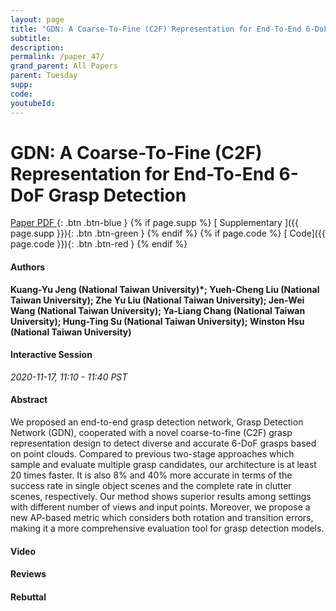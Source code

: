 ```yaml
---
layout: page
title: "GDN: A Coarse-To-Fine (C2F) Representation for End-To-End 6-DoF Grasp Detection"
subtitle: 
description:
permalink: /paper_47/
grand_parent: All Papers
parent: Tuesday
supp: 
code: 
youtubeId: 
---
```


# GDN: A Coarse-To-Fine (C2F) Representation for End-To-End 6-DoF Grasp Detection

[<i class="fa fa-file-text-o" aria-hidden="true"></i> Paper PDF ](https://drive.google.com/file/d/1yQtB0x7buOguG78THL2WmFr3Twk54zdF/view){: .btn .btn-blue } {% if page.supp %} [<i class="fa fa-file-text-o" aria-hidden="true"></i> Supplementary ]({{ page.supp }}){: .btn .btn-green } {% endif %} {% if page.code %} [<i class="fa fa-github" aria-hidden="true"></i> Code]({{ page.code }}){: .btn .btn-red }
{% endif %}

#### Authors
**Kuang-Yu Jeng (National Taiwan University)*; Yueh-Cheng Liu (National Taiwan University); Zhe Yu Liu (National Taiwan University); Jen-Wei Wang (National Taiwan University); Ya-Liang Chang (National Taiwan University); Hung-Ting Su (National Taiwan University); Winston Hsu (National Taiwan University)**

#### Interactive Session
*2020-11-17, 11:10 - 11:40 PST*

#### Abstract
We proposed an end-to-end grasp detection network,  Grasp Detection Network (GDN), cooperated with a novel coarse-to-fine (C2F) grasp representation design to detect diverse and accurate 6-DoF grasps based on point clouds.   Compared to previous two-stage approaches which sample and evaluate multiple grasp candidates, our architecture is at least 20 times faster.  It is also 8% and 40% more accurate in terms of the success rate in single object scenes and the complete rate in clutter scenes, respectively. Our method shows superior results among settings with different number of views and input points.  Moreover, we propose a new AP-based metric which considers both rotation and transition errors, making it a more comprehensive evaluation tool for grasp detection models.

#### Video 

#### Reviews

#### Rebuttal
